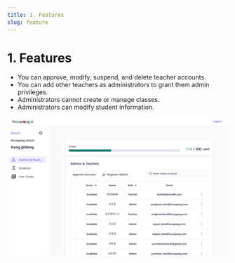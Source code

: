 ```yaml
---
title: 1. Features
slug: feature
---
```


# 1. Features

- You can approve, modify, suspend, and delete teacher accounts.
- You can add other teachers as administrators to grant them admin privileges.
- Administrators cannot create or manage classes.
- Administrators can modify student information.

![](/img/en_admin/en_mag_1-1.jpg)
